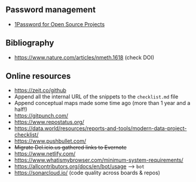## Password management
* [1Password for Open Source Projects](https://github.com/1Password/1password-teams-open-source)

## Bibliography
* https://www.nature.com/articles/nmeth.1618 (check DOI)

## Online resources
* https://zeit.co/github
* Append all the internal URL of the snippets to the `checklist.md` file
* Append conceptual maps made some time ago (more than 1 year and a half!)
* https://gitpunch.com/
* https://www.repostatus.org/
* https://data.world/resources/reports-and-tools/modern-data-project-checklist/
* https://www.pushbullet.com/
* ~~Migrate Del.icio.us gathered links to Evernote~~
* https://www.netlify.com/
* https://www.whatismybrowser.com/minimum-system-requirements/
* https://allcontributors.org/docs/en/bot/usage  --> `bot`
* https://sonarcloud.io/ (code quality across boards & repos)